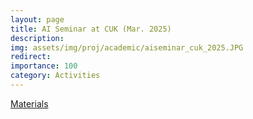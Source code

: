 ```yaml
---
layout: page
title: AI Seminar at CUK (Mar. 2025) 
description: 
img: assets/img/proj/academic/aiseminar_cuk_2025.JPG
redirect: 
importance: 100
category: Activities
---
```


<a href='https://drive.google.com/file/d/1mYIU-qiHr_-0bxnH6S-IzPsDiDHQBHQW/view?usp=sharing'> Materials </a>


